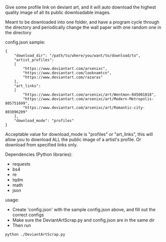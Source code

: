 Give some profile link on deviant art, and it will auto download the highest quality image of all its public downloadable images.

Meant to be downloaded into one folder, and have a program cycle through the directory and periodically change the wall paper with one random one in the directory

config.json sample:
```
{
    "download_dir": "/path/to/where/you/want/to/download/to",
    "artist_profiles":
    [
        "https://www.deviantart.com/arsenixc",
        "https://www.deviantart.com/looknamtcn",
        "https://www.deviantart.com/razaras"
    ],
    "art_links":
    [
        "https://www.deviantart.com/arsenixc/art/Wentmon-845001018",
        "https://www.deviantart.com/arsenixc/art/Modern-Metropolis-805751699",
        "https://www.deviantart.com/arsenixc/art/Romantic-city-803896209"
    ],
    "download_mode": "profiles"
}
```
Acceptable value for download_mode is "profiles" or "art_links", this will allow you to download ALL the public image of a artist's profile. Or download from specified links only.

Dependencies (Python libraries):
* requests
* bs4
* re
* tqdm
* math
* json

usage:
* Create 'config.json' with the sample config.json above, and fill out the correct configs
* Make sure the DeviantArtScrap.py and config.json are in the same dir
* Then run
```
python ./DeviantArtScrap.py
```